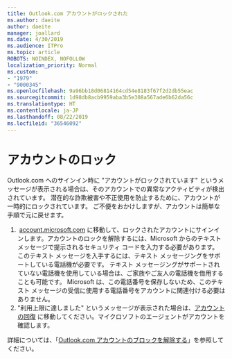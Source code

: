 ```yaml
---
title: Outlook.com アカウントがロックされた
ms.author: daeite
author: daeite
manager: joallard
ms.date: 4/30/2019
ms.audience: ITPro
ms.topic: article
ROBOTS: NOINDEX, NOFOLLOW
localization_priority: Normal
ms.custom:
- "1979"
- "9000345"
ms.openlocfilehash: 9a96bb18d06814164cd54e8183f67f2d2db55eac
ms.sourcegitcommit: 1d98db8acb9959aba3b5e308a567ade6b62da56c
ms.translationtype: HT
ms.contentlocale: ja-JP
ms.lasthandoff: 08/22/2019
ms.locfileid: "36546092"
---
```

# <a name="account-locked"></a>アカウントのロック

Outlook.com へのサインイン時に "アカウントがロックされています" というメッセージが表示される場合は、そのアカウントでの異常なアクティビティが検出されています。 潜在的な詐欺被害や不正使用を防止するために、アカウントが一時的にロックされています。 ご不便をおかけしますが、アカウントは簡単な手順で元に戻せます。

1.  [account.microsoft.com](https://go.microsoft.com/fwlink/?linkid=2090484) に移動して、ロックされたアカウントにサインインします。アカウントのロックを解除するには、Microsoft からのテキスト メッセージで提示されるセキュリティ コードを入力する必要があります。 このテキスト メッセージを入手するには、テキスト メッセージングをサポートしている電話機が必要です。 テキスト メッセージングがサポートされていない電話機を使用している場合は、ご家族やご友人の電話機を借用することも可能です。 Microsoft は、この電話番号を保存しないため、このテキスト メッセージの受信に使用する電話番号をアカウントに関連付ける必要はありません。
2. "利用上限に達しました" というメッセージが表示された場合は、[アカウントの回復](https://go.microsoft.com/fwlink/?linkid=2090483) に移動してください。マイクロソフトのエージェントがアカウントを確認します。

詳細については、「[Outlook.com アカウントのブロックを解除する](https://support.office.com/article/f4ad2701-d166-4d8b-8a6a-9af2a1f8a4c4?wt.mc_id=Office_Outlook_com_Alchemy)」を参照してください。 